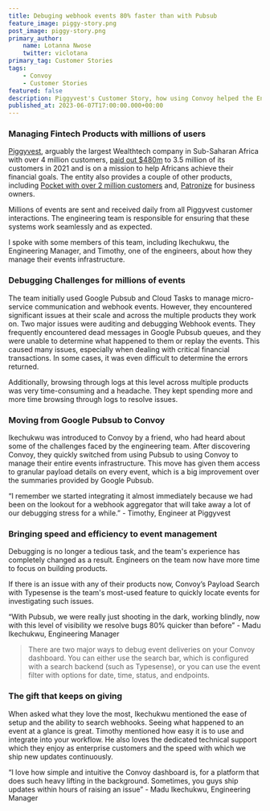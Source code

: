 ```yaml
---
title: Debuging webhook events 80% faster than with Pubsub
feature_image: piggy-story.png
post_image: piggy-story.png
primary_author:
    name: Lotanna Nwose
    twitter: viclotana
primary_tag: Customer Stories
tags:
    - Convoy
    - Customer Stories
featured: false
description: Piggyvest's Customer Story, how using Convoy helped the Engineering team to debug webhook events 80 percent faster than when they used Google Pubsub.
published_at: 2023-06-07T17:00:00.000+00:00
---
```

### Managing Fintech Products with millions of users

[Piggyvest](https://www.piggyvest.com), arguably the largest Wealthtech company in Sub-Saharan Africa with over 4 million customers, [paid out $480m](https://www.thecable.ng/piggyvest-we-paid-out-over-n240bn-to-customers-in-2021) to 3.5 million of its customers in 2021 and is on a mission to help Africans achieve their financial goals. The entity also provides a couple of other products, including [Pocket with over 2 million customers](https://pocketapp.com) and, [Patronize](https://patronize.co) for business owners.

Millions of events are sent and received daily from all Piggyvest customer interactions. The engineering team is responsible for ensuring that these systems work seamlessly and as expected.

I spoke with some members of this team, including Ikechukwu, the Engineering Manager, and Timothy, one of the engineers, about how they manage their events infrastructure.

### Debugging Challenges for millions of events

The team initially used Google Pubsub and Cloud Tasks to manage micro-service communication and webhook events. However, they encountered significant issues at their scale and across the multiple products they work on. Two major issues were auditing and debugging Webhook events. They frequently encountered dead messages in Google Pubsub queues, and they were unable to determine what happened to them or replay the events. This caused many issues, especially when dealing with critical financial transactions. In some cases, it was even difficult to determine the errors returned.

Additionally, browsing through logs at this level across multiple products was very time-consuming and a headache. They kept spending more and more time browsing through logs to resolve issues.

### Moving from Google Pubsub to Convoy

Ikechukwu was introduced to Convoy by a friend, who had heard about some of the challenges faced by the engineering team. After discovering Convoy, they quickly switched from using Pubsub to using Convoy to manage their entire events infrastructure. This move has given them access to granular payload details on every event, which is a big improvement over the summaries provided by Google Pubsub.

“I remember we started integrating it almost immediately because we had been on the lookout for a webhook aggregator that will take away a lot of our debugging stress for a while.” -  Timothy, Engineer at Piggyvest

### Bringing speed and efficiency to event management

Debugging is no longer a tedious task, and the team's experience has completely changed as a result. Engineers on the team now have more time to focus on building products.

If there is an issue with any of their products now, Convoy’s Payload Search with Typesense is the team's most-used feature to quickly locate events for investigating such issues.

“With Pubsub, we were really just shooting in the dark, working blindly, now with this level of visibility we resolve bugs 80% quicker than before”  -  Madu Ikechukwu, Engineering Manager

>There are two major ways to debug event deliveries on your Convoy dashboard. You can either use the search bar, which is configured with a search backend (such as Typesense), or you can use the event filter with options for date, time, status, and endpoints.

### The gift that keeps on giving

When asked what they love the most, Ikechukwu mentioned the ease of setup and the ability to search webhooks. Seeing what happened to an event at a glance is great. Timothy mentioned how easy it is to use and integrate into your workflow. He also loves the dedicated technical support which they enjoy as enterprise customers and the speed with which we ship new updates continuously.

“I love how simple and intuitive the Convoy dashboard is, for a platform that does such heavy lifting in the background. Sometimes, you guys ship updates within hours of raising an issue”  - Madu Ikechukwu, Engineering Manager